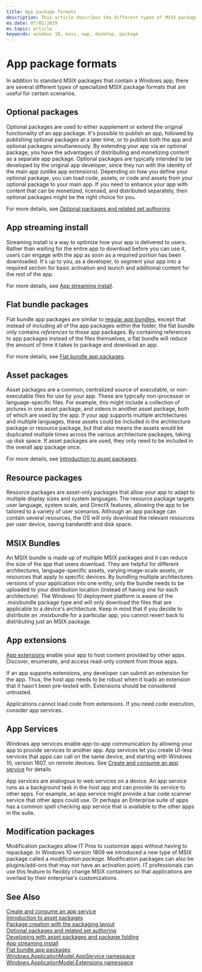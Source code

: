```yaml
---
title: App package formats
description: This article describes the different types of MSIX package formats that are useful for certain scenarios.
ms.date: 07/02/2019
ms.topic: article
keywords: windows 10, msix, uwp, desktop, package
---
```


# App package formats

In addition to standard MSIX packages that contain a Windows app, there are several different types of specialized MSIX package formats that are useful for certain scenarios.

## Optional packages

Optional packages are used to either supplement or extend the original functionality of an app package. It's possible to publish an app, followed by publishing optional packages at a later time, or to publish both the app and optional packages simultaneously. By extending your app via an optional package, you have the advantages of distributing and monetizing content as a separate app package. Optional packages are typically intended to be developed by the original app developer, since they run with the identity of the main app (unlike app extensions). Depending on how you define your optional package, you can load code, assets, or code and assets from your optional package to your main app. If you need to enhance your app with content that can be monetized, licensed, and distributed separately, then optional packages might be the right choice for you. 

For more details, see [Optional packages and related set authoring](optional-packages.md).

## App streaming install

Streaming install is a way to optimize how your app is delivered to users. Rather than waiting for the entire app to download before you can use it, users can engage with the app as soon as a required portion has been downloaded. It's up to you, as a developer, to segment your app into a required section for basic activation and launch and additional content for the rest of the app. 

For more details, see [App streaming install](streaming-install.md).

## Flat bundle packages

Flat bundle app packages are similar to [regular app bundles](packaging-uwp-apps.md#types-of-app-packages), except that instead of including all of the app packages within the folder, the flat bundle only contains *references* to those app packages. By containing references to app packages instead of the files themselves, a flat bundle will reduce the amount of time it takes to package and download an app.

For more details, see [Flat bundle app packages](flat-bundles.md).

## Asset packages

Asset packages are a common, centralized source of executable, or non-executable files for use by your app. These are typically non-processor or language-specific files. For example, this might include a collection of pictures in one asset package, and videos in another asset package, both of which are used by the app. If your app supports multiple architectures and multiple languages, these assets could be included in the architecture package or resource package, but that also means the assets would be duplicated multiple times across the various architecture packages, taking up disk space. If asset packages are used, they only need to be included in the overall app package once. 

For more details, see [Introduction to asset packages](asset-packages.md).

## Resource packages

Resource packages are asset-only packages that allow your app to adapt to multiple display sizes and system languages. The resource package targets user language, system scale, and DirectX features, allowing the app to be tailored to a variety of user scenarios. Although an app package can contain several resources, the OS will only download the relevant resources per user device, saving bandwidth and disk space.

## MSIX Bundles 
An MSIX bundle is made up of multiple MSIX packages and it can reduce the size of the app that users download. They are helpful for different architectures, language-specific assets, varying image-scale assets, or resources that apply to specific devices. By bundling multiple architectures versions of your application into one entity, only the bundle needs to be uploaded to your distribution location (instead of having one for each architecture). The Windows 10 deployment platform is aware of the .msixbundle package type and will only download the files that are applicable to a device's architecture. Keep in mind that if you decide to distribute an .msixbundle for a particular app, you cannot revert back to distributing just an MSIX package.

## App extensions

[App extensions](/uwp/api/windows.applicationmodel.appextensions) enable your app to host content provided by other apps. Discover, enumerate, and access read-only content from those apps.

If an app supports extensions, any developer can submit an extension for the app. Thus, the host app needs to be robust when it loads an extension that it hasn't been pre-tested with. Extensions should be considered untrusted.

Applications cannot load code from extensions. If you need code execution, consider app services.

## App Services

Windows app services enable app-to-app communication by allowing your app to provide services to another app. App services let you create UI-less services that apps can call on the same device, and starting with Windows 10, version 1607, on remote devices. See [Create and consume an app service](/windows/uwp/launch-resume/how-to-create-and-consume-an-app-service) for details.

App services are analogous to web services on a device. An app service runs as a background task in the host app and can provide its service to other apps. For example, an app service might provide a bar code scanner service that other apps could use. Or perhaps an Enterprise suite of apps has a common spell checking app service that is available to the other apps in the suite.

## Modification packages 
Modification packages allow IT Pros to customize apps without having to repackage. In Windows 10 version 1809 we introduced a new type of MSIX package called a *modification package*. Modification packages can also be plugins/add-ons that may not have an activation point. IT professionals can use this feature to flexibly change MSIX containers so that applications are overlaid by their enterprise's customizations. 

## See Also

[Create and consume an app service](/windows/uwp/launch-resume/how-to-create-and-consume-an-app-service)  
[Introduction to asset packages](asset-packages.md)  
[Package creation with the packaging layout](packaging-layout.md)  
[Optional packages and related set authoring](optional-packages.md)  
[Developing with asset packages and package folding](package-folding.md)  
[App streaming install](streaming-install.md)  
[Flat bundle app packages](flat-bundles.md)  
[Windows.ApplicationModel.AppService namespace](/uwp/api/Windows.ApplicationModel.AppService)  
[Windows.ApplicationModel.Extensions namespace](/uwp/api/windows.applicationmodel.appextensions)
